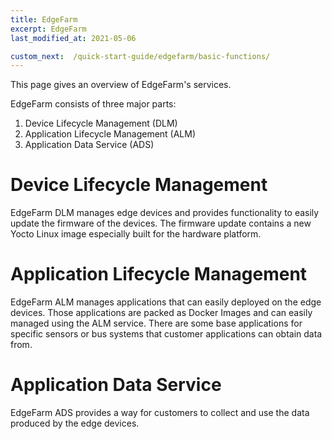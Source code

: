 ```yaml
---
title: EdgeFarm
excerpt: EdgeFarm
last_modified_at: 2021-05-06

custom_next:  /quick-start-guide/edgefarm/basic-functions/
---
```


This page gives an overview of EdgeFarm's services.

EdgeFarm consists of three major parts:
1. Device Lifecycle Management (DLM)
2. Application Lifecycle Management (ALM)
3. Application Data Service (ADS)

# Device Lifecycle Management

EdgeFarm DLM manages edge devices and provides functionality to easily update the firmware of the devices.
The firmware update contains a new Yocto Linux image especially built for the hardware platform.

# Application Lifecycle Management

EdgeFarm ALM manages applications that can easily deployed on the edge devices. Those applications are packed as Docker Images and can easily managed using the ALM service. There are some base applications for specific sensors or bus systems that customer applications can obtain data from.

# Application Data Service

EdgeFarm ADS provides a way for customers to collect and use the data produced by the edge devices.
